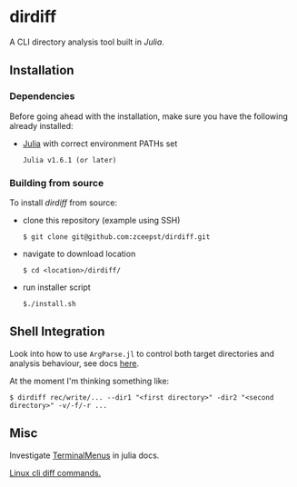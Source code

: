 # dirdiff

A CLI directory analysis tool built in *Julia*.

## Installation

### Dependencies

Before going ahead with the installation, make sure you have the following already installed:

- [Julia](https://julialang.org/) with correct environment PATHs set
	```
	Julia v1.6.1 (or later)
	```

### Building from source

To install *dirdiff* from source:

- clone this repository (example using SSH)
	```
	$ git clone git@github.com:zceepst/dirdiff.git
	```
- navigate to download location
	```
	$ cd <location>/dirdiff/
	```
- run installer script
	```
	$./install.sh
	```

## Shell Integration

Look into how to use `ArgParse.jl` to control both target directories and analysis behaviour, see docs [here](https://argparsejl.readthedocs.io/en/latest/argparse.html).

At the moment I'm thinking something like:
```
$ dirdiff rec/write/... --dir1 "<first directory>" -dir2 "<second directory>" -v/-f/-r ...
```


## Misc

Investigate [TerminalMenus](https://docs.julialang.org/en/v1/stdlib/REPL/#TerminalMenus) in julia docs.

[Linux cli diff commands.](https://askubuntu.com/questions/421712/comparing-the-contents-of-two-directories)